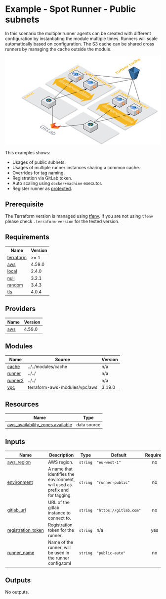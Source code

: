 # Example - Spot Runner - Public subnets

In this scenario the multiple runner agents can be created with different configuration by instantiating the module
multiple times. Runners will scale automatically based on configuration. The S3 cache can be shared cross runners by
managing the cache outside the module.

![runners-cache](https://github.com/cattle-ops/terraform-aws-gitlab-runner/raw/main/assets/images/runner-cache.png)

This examples shows:

  - Usages of public subnets.
  - Usages of multiple runner instances sharing a common cache.
  - Overrides for tag naming.
  - Registration via GitLab token.
  - Auto scaling using `docker+machine` executor.
  - Register runner as [protected](https://docs.gitlab.com/ee/ci/runners/configure_runners.html#prevent-runners-from-revealing-sensitive-information).

## Prerequisite

The Terraform version is managed using [tfenv](https://github.com/Zordrak/tfenv). If you are not using `tfenv` please
check `.terraform-version` for the tested version.

<!-- markdownlint-disable -->
<!-- cSpell:disable -->
<!-- markdown-link-check-disable -->

<!-- BEGIN_TF_DOCS -->
## Requirements

| Name | Version |
|------|---------|
| <a name="requirement_terraform"></a> [terraform](#requirement\_terraform) | >= 1 |
| <a name="requirement_aws"></a> [aws](#requirement\_aws) | 4.59.0 |
| <a name="requirement_local"></a> [local](#requirement\_local) | 2.4.0 |
| <a name="requirement_null"></a> [null](#requirement\_null) | 3.2.1 |
| <a name="requirement_random"></a> [random](#requirement\_random) | 3.4.3 |
| <a name="requirement_tls"></a> [tls](#requirement\_tls) | 4.0.4 |

## Providers

| Name | Version |
|------|---------|
| <a name="provider_aws"></a> [aws](#provider\_aws) | 4.59.0 |

## Modules

| Name | Source | Version |
|------|--------|---------|
| <a name="module_cache"></a> [cache](#module\_cache) | ../../modules/cache | n/a |
| <a name="module_runner"></a> [runner](#module\_runner) | ../../ | n/a |
| <a name="module_runner2"></a> [runner2](#module\_runner2) | ../../ | n/a |
| <a name="module_vpc"></a> [vpc](#module\_vpc) | terraform-aws-modules/vpc/aws | 3.19.0 |

## Resources

| Name | Type |
|------|------|
| [aws_availability_zones.available](https://registry.terraform.io/providers/hashicorp/aws/4.59.0/docs/data-sources/availability_zones) | data source |

## Inputs

| Name | Description | Type | Default | Required |
|------|-------------|------|---------|:--------:|
| <a name="input_aws_region"></a> [aws\_region](#input\_aws\_region) | AWS region. | `string` | `"eu-west-1"` | no |
| <a name="input_environment"></a> [environment](#input\_environment) | A name that identifies the environment, will used as prefix and for tagging. | `string` | `"runner-public"` | no |
| <a name="input_gitlab_url"></a> [gitlab\_url](#input\_gitlab\_url) | URL of the gitlab instance to connect to. | `string` | `"https://gitlab.com"` | no |
| <a name="input_registration_token"></a> [registration\_token](#input\_registration\_token) | Registration token for the runner. | `string` | n/a | yes |
| <a name="input_runner_name"></a> [runner\_name](#input\_runner\_name) | Name of the runner, will be used in the runner config.toml | `string` | `"public-auto"` | no |

## Outputs

No outputs.
<!-- END_TF_DOCS -->

